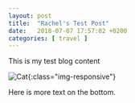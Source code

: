```yaml
---
layout: post
title:  "Rachel's Test Post"
date:   2018-07-07 17:57:02 +0200
categories: [ travel ]
---
```

This is my test blog content



![Cat](https://images.unsplash.com/photo-1506891536236-3e07892564b7?ixlib=rb-0.3.5&ixid=eyJhcHBfaWQiOjEyMDd9&s=469836bd9f85f047a680ffefc8351318&auto=format&fit=crop&w=634&q=80){:class="img-responsive"}

Here is more text on the bottom.


